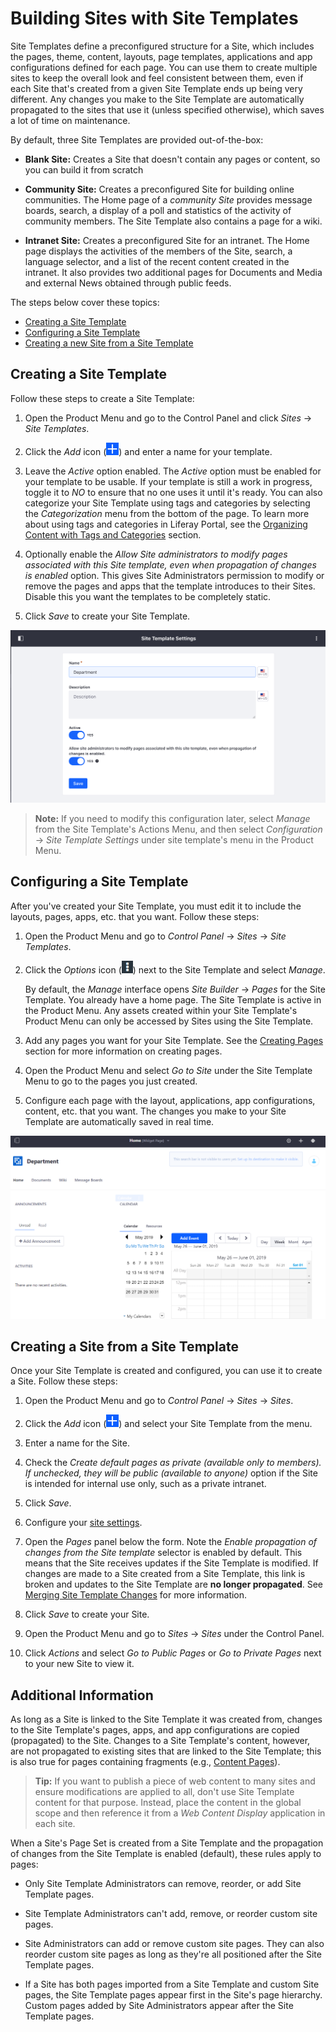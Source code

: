 # Building Sites with Site Templates

Site Templates define a preconfigured structure for a Site, which includes the pages, theme, content, layouts, page templates, applications and app configurations defined for each page. You can use them to create multiple sites to keep the overall look and feel consistent between them, even if each Site that's created from a given Site Template ends up being very different. Any changes you make to the Site Template are automatically propagated to the sites that use it (unless specified otherwise), which saves a lot of time on maintenance.

By default, three Site Templates are provided out-of-the-box:

- **Blank Site:** Creates a Site that doesn't contain any pages or content, so you can build it from scratch

- **Community Site:** Creates a preconfigured Site for building online communities. The Home page of a *community Site* provides message boards, search, a display of a poll and statistics of the activity of community members. The Site Template also contains a page for a wiki.

- **Intranet Site:** Creates a preconfigured Site for an intranet. The Home page displays the activities of the members of the Site, search, a language selector, and a list of the recent content created in the intranet. It also provides two additional pages for Documents and Media and external News obtained through public feeds.

The steps below cover these topics:

- [Creating a Site Template](#creating-a-site-template)
- [Configuring a Site Template](#configuring-a-site-template)
- [Creating a new Site from a Site Template](#creating-a-site-from-a-site-template)

## Creating a Site Template

Follow these steps to create a Site Template:

1.  Open the Product Menu and go to the Control Panel and click *Sites* &rarr; *Site Templates*. 

2.  Click the *Add* icon (![Add Site Template](../../../images/icon-add.png)) and enter a name for your template.

3.  Leave the *Active* option enabled. The *Active* option must be enabled for your template to be usable. If your template is still a work in progress, toggle it to *NO* to ensure that no one uses it until it's ready. You can also categorize your Site Template using tags and categories by selecting the *Categorization* menu from the bottom of the page. To learn more about using tags and categories in Liferay Portal, see the [Organizing Content with Tags and Categories](TODO) section. 

4.  Optionally enable the *Allow Site administrators to modify pages associated with this Site template, even when propagation of changes is enabled* option. This gives Site Administrators permission to modify or remove the pages and apps that the template introduces to their Sites. Disable this you want the templates to be completely static.

5.  Click *Save* to create your Site Template.

![Figure 1: Site templates have several configurable options including the option to allow Site administrators to modify pages associated with the Site template.](./building-sites-with-site-templates/images/01.png)

>**Note:** If you need to modify this configuration later, select *Manage* from the Site Template's Actions Menu, and then select *Configuration* &rarr; *Site Template Settings* under site template's menu in the Product Menu.

## Configuring a Site Template

After you've created your Site Template, you must edit it to include the layouts, pages, apps, etc. that you want. Follow these steps:

1.  Open the Product Menu and go to *Control Panel* &rarr; *Sites* &rarr; *Site Templates*.

2.  Click the *Options* icon (![Options](../../../images/icon-options.png)) next to the Site Template and select *Manage*.
 
    By default, the *Manage* interface opens *Site Builder* &rarr; *Pages* for the Site Template. You already have a home page. The Site Template is active in the Product Menu. Any assets created within your Site Template's Product Menu can only be accessed by Sites using the Site Template.

3.  Add any pages you want for your Site Template. See the [Creating Pages](TODO) section for more information on creating pages.

4.  Open the Product Menu and select *Go to Site* under the Site Template Menu to go to the pages you just created.

5.  Configure each page with the layout, applications, app configurations, content, etc. that you want. The changes you make to your Site Template are automatically saved in real time.

![Figure 2: You can see the name of the Site template you're currently editing.](./building-sites-with-site-templates/images/02.png)

## Creating a Site from a Site Template

Once your Site Template is created and configured, you can use it to create a Site. Follow these steps:

1.  Open the Product Menu and go to *Control Panel* &rarr; *Sites* &rarr; *Sites*.

2.  Click the *Add* icon (![Add Site](../../../images/icon-add.png)) and select your Site Template from the menu.
 
3.  Enter a name for the Site.

4.  Check the *Create default pages as private (available only to members). If unchecked, they will be public (available to anyone)* option if the Site is intended for internal use only, such as a private intranet.

5.  Click *Save*.

6.  Configure your [site settings](TODO).

7.  Open the *Pages* panel below the form. Note the *Enable propagation of changes from the Site template* selector is enabled by default. This means that the Site receives updates if the Site Template is modified. If changes are made to a Site created from a Site Template, this link is broken and updates to the Site Template are **no longer propagated**. See [Merging Site Template Changes](./01-building-sites/03-merging-site-template-changes.md) for more information.

8.  Click *Save* to create your Site.

9.  Open the Product Menu and go to *Sites* &rarr; *Sites* under the Control Panel.

10.  Click *Actions* and select *Go to Public Pages* or *Go to Private Pages* next to your new Site to view it.

## Additional Information

As long as a Site is linked to the Site Template it was created from, changes to the Site Template's pages, apps, and app configurations are copied (propagated) to the Site. Changes to a Site Template's content, however, are not propagated to existing sites that are linked to the Site Template; this is also true for pages containing fragments (e.g., [Content Pages](TODO)). 

>**Tip:** If you want to publish a piece of web content to many sites and ensure modifications are applied to all, don't use Site Template content for that purpose. Instead, place the content in the global scope and then reference it from a *Web Content Display* application in each site.

When a Site's Page Set is created from a Site Template and the propagation
of changes from the Site Template is enabled (default), these rules apply to pages:

- Only Site Template Administrators can remove, reorder, or add Site Template pages.

- Site Template Administrators can't add, remove, or reorder custom site pages.

- Site Administrators can add or remove custom site pages. They can also reorder custom site pages as long as they're all positioned after the Site Template pages.

-  If a Site has both pages imported from a Site Template and custom Site pages, the Site Template pages appear first in the Site's page hierarchy. Custom pages added by Site Administrators appear after the Site Template pages.
